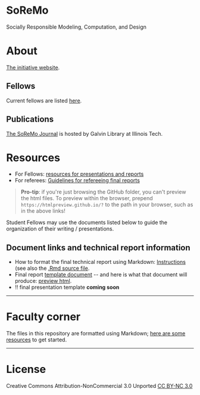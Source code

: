 # SoReMo
Socially Responsible Modeling, Computation, and Design

# About

[The initiative website](http://www.soremo.org).

## Fellows 

Current fellows are listed [here](http://www.soremo.org/fellows). 

## Publications

[The SoReMo Journal](http://journals.library.iit.edu/index.php/Soremo) is hosted by Galvin Library at Illinois Tech.


# Resources 

* For Fellows: [resources for presentations and reports](https://htmlpreview.github.io/?https://github.com/Sondzus/SoReMo/blob/main/SoReMo-ResourcesForFellows.html)
* For referees: [Guidelines for refereeing final reports](https://htmlpreview.github.io/?https://github.com/Sondzus/SoReMo/blob/main/Guidelines-for-refereeing-final-reports.html)

>  **Pro-tip**: if you're just browsing the GitHub folder, you can't preview the html files. To preview within the browser, prepend `https://htmlpreview.github.io/?` to the path in your browser, such as in the above links! 

Student Fellows may use the documents listed below to guide the organization of their writing / presentations.  

## Document links and technical report information 

* How to format the final technical report using Markdown: [Instructions](https://htmlpreview.github.io/?https://github.com/Sondzus/SoReMo/blob/main/SoReMo-TechReport-PublicationFormattingInstructions.html)  (see also the [.Rmd source file](https://github.com/Sondzus/SoReMo/blob/main/SoReMo-TechReport-PublicationFormattingInstructions.Rmd). 
* Final report [template document](https://github.com/Sondzus/SoReMo/blob/main/SoReMo-TechReport-Template.Rmd) -- and here is what that document will produce: [preview html](https://htmlpreview.github.io/?https://github.com/Sondzus/SoReMo/blob/main/SoReMo-TechReport-Template.html). 
*  !!  final presentation template **coming soon**

------

# Faculty corner

The files in this repository are formatted using Markdown; [here are some resources](https://bookdown.org/yihui/rmarkdown/rmdformats.html) to get started. 

------ 

# License

Creative Commons Attribution-NonCommercial 3.0 Unported [CC BY-NC 3.0](https://creativecommons.org/licenses/by-nc/3.0/)
